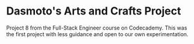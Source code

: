 # Dasmoto's Arts and Crafts Project

Project 8 from the Full-Stack Engineer course on Codecademy. This was the first project with less guidance and open to our own experimentation.